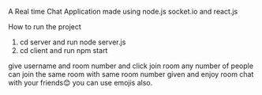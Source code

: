 A Real time Chat Application made using node.js socket.io and react.js 

How to run the project
1.  cd server and run node server.js
2.  cd client and run npm start

give username and room number and  click join room  any number of people can join the same room with same room number given 
and enjoy room chat with your friends😊 you can use emojis also.
